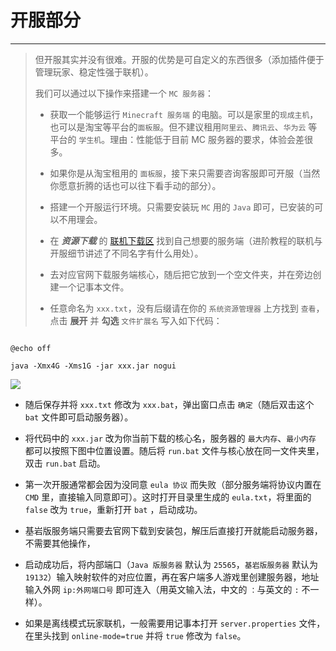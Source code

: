 # 开服部分

---
> 但开服其实并没有很难。开服的优势是可自定义的东西很多（添加插件便于管理玩家、稳定性强于联机）。
>
> 我们可以通过以下操作来搭建一个 `MC 服务器`：
> - 获取一个能够运行 `Minecraft 服务端` 的电脑。可以是家里的`现成主机`，也可以是淘宝等平台的`面板服`。但不建议租用`阿里云`、`腾讯云`、`华为云` 等平台的 `学生机`。理由：性能低于目前 MC 服务器的要求，体验会差很多。
>
>
> - 如果你是从淘宝租用的 `面板服`，接下来只需要咨询客服即可开服（当然你愿意折腾的话也可以往下看手动的部分）。
>
>
> - 搭建一个开服运行环境。只需要安装玩 `MC` 用的 `Java` 即可，已安装的可以不用理会。
>
>
> - 在 ***资源下载*** 的 [联机下载区](mchelp/resource/online) 找到自己想要的服务端（进阶教程的联机与开服细节讲述了不同名字有什么用处）。
>
>
> - 去对应官网下载服务端核心，随后把它放到一个空文件夹，并在旁边创建一个记事本文件。
>
>
> - 任意命名为 `xxx.txt`，没有后缀请在你的 `系统资源管理器` 上方找到 `查看`，点击 **展开** 并 **勾选** `文件扩展名` 写入如下代码：

```

@echo off

java -Xmx4G -Xms1G -jar xxx.jar nogui

```

![](https://help.skiesworld.com/images/server.png)

- 随后保存并将 `xxx.txt` 修改为 `xxx.bat`，弹出窗口点击 `确定`（随后双击这个 `bat` 文件即可启动服务器）。


- 将代码中的 `xxx.jar` 改为你当前下载的核心名，服务器的 `最大内存`、`最小内存` 都可以按照下图中位置设置。随后将 `run.bat` 文件与核心放在同一文件夹里，双击 `run.bat` 启动。


- 第一次开服通常都会因为没同意 `eula 协议` 而失败（部分服务端将协议内置在 `CMD` 里，直接输入同意即可）。这时打开目录里生成的 `eula.txt`，将里面的 `false` 改为 `true`，重新打开 `bat`
  ，启动成功。


- 基岩版服务端只需要去官网下载到安装包，解压后直接打开就能启动服务器，不需要其他操作，


- 启动成功后，将内部端口（`Java 版服务器` 默认为 `25565`，`基岩版服务器` 默认为 `19132`）输入映射软件的对应位置，再在客户端多人游戏里创建服务器，地址输入外网 `ip:外网端口号`
  即可连入（用英文输入法，中文的 `：`与英文的 `:` 不一样）。


- 如果是离线模式玩家联机，一般需要用记事本打开 `server.properties` 文件，在里头找到 `online-mode=true` 并将 `true` 修改为 `false`。
